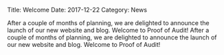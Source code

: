 Title: Welcome
Date: 2017-12-22
Category: News




After a couple of months of planning, we are delighted to announce the launch of our new website and blog. 
Welcome to Proof of Audit! 
After a couple of months of planning, we are delighted to announce the launch of our new website and blog. 
Welcome to Proof of Audit!



